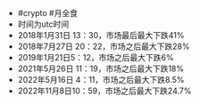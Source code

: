 - #crypto #月全食
- 时间为utc时间
- 2018年1月31日 13：30，市场最后最大下跌41%
- 2018年7月27日 20：22，市场之后最大下跌28%
- 2019年1月21日5：12，市场之后最大下跌6%
- 2021年5月26日 11：19，市场之后最大下跌18%
- 2022年5月16日 4：11，市场之后最大下跌8.5%
- 2022年11月8日10：59，市场之后最大下跌24.7%